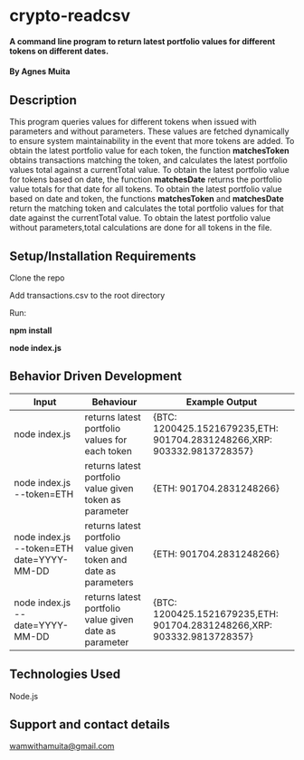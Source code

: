 # crypto-readcsv
#### A command line program to return  latest portfolio values for different tokens on different dates.
#### By **Agnes Muita**
## Description
This program queries values for different tokens when issued with parameters and without parameters. 
These values are fetched dynamically to ensure system maintainability in the event that more tokens are added.
To obtain the latest portfolio value for each token, the function **matchesToken** obtains transactions matching the token, and calculates the latest portfolio values total against a currentTotal value.
To obtain the latest portfolio value for tokens based on date, the function **matchesDate** returns the portfolio value totals for that date for all tokens. 
To obtain the latest portfolio value based on date and token, the functions **matchesToken** and **matchesDate** return the matching token and calculates the total portfolio values for that date against the currentTotal value.
To obtain the latest portfolio value without parameters,total calculations are done for all tokens in the file.

## Setup/Installation Requirements
Clone the repo


Add transactions.csv to the root directory


Run: 

**npm install**


**node index.js**

## Behavior Driven Development
| Input            | Behaviour                         | Example Output                        |
| ------------------- | ----------------------------- | ----------------------------- |
| node index.js | returns latest portfolio values for each token | {BTC: 1200425.1521679235,ETH: 901704.2831248266,XRP: 903332.9813728357} |
| node index.js --token=ETH  |returns latest portfolio value given token as parameter | {ETH: 901704.2831248266} |
| node index.js --token=ETH date=YYYY-MM-DD |returns latest portfolio value given token and date as parameters | {ETH: 901704.2831248266} |
| node index.js --date=YYYY-MM-DD| returns latest portfolio value given date as parameter| {BTC: 1200425.1521679235,ETH: 901704.2831248266,XRP: 903332.9813728357}|

## Technologies Used
Node.js
## Support and contact details
wamwithamuita@gmail.com

